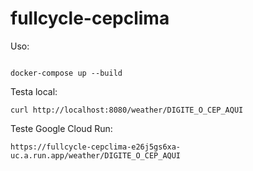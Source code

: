 # fullcycle-cepclima


Uso:

```

docker-compose up --build

```

Testa local:

```
curl http://localhost:8080/weather/DIGITE_O_CEP_AQUI
```

Teste Google Cloud Run:

```
https://fullcycle-cepclima-e26j5gs6xa-uc.a.run.app/weather/DIGITE_O_CEP_AQUI
```
